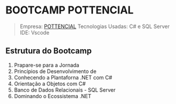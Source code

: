 # BOOTCAMP POTTENCIAL

> Empresa: [POTTENCIAL](https://www.pottencial.com.br/)
> Tecnologias Usadas:  C#  e  SQL Server   
> IDE: Vscode   


## Estrutura do Bootcamp

1. Prapare-se para a Jornada 
2. Princípios de Desenvolvimento de 
3. Conhecendo a Plantaforna .NET com C# 
4. Orientação a Objetos com C# 
5. Banco de Dados Relacionais - SQL Server 
6. Dominando o Ecossistema .NET 
